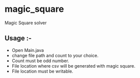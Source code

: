 # magic_square
Magic Square solver 

## Usage :- 
- Open Main.java
- change file path and count to your choice. 
- Count must be odd number. 
- File location where csv will be generated with magic square. 
- File location must be writable. 
